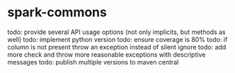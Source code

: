 # spark-commons
todo: provide several API usage options (not only implicits, but methods as well)
todo: implement python version
todo: ensure coverage is 80%
todo: if column is not present throw an exception instead of silent ignore
todo: add more check and throw more reasonable exceptions with descriptive messages
todo: publish multiple versions to maven central